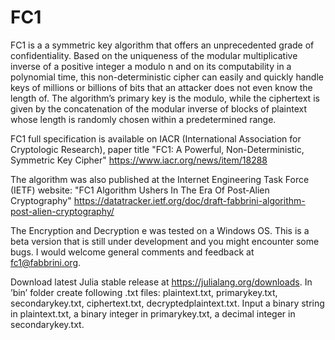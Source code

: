 # FC1

FC1 is a a symmetric key algorithm that offers an unprecedented grade of
confidentiality. Based on the uniqueness of the modular multiplicative inverse of
a positive integer a modulo n and on its computability in a polynomial time, this
non-deterministic cipher can easily and quickly handle keys of millions or
billions of bits that an attacker does not even know the length of. The
algorithm’s primary key is the modulo, while the ciphertext is given by the
concatenation of the modular inverse of blocks of plaintext whose length is
randomly chosen within a predetermined range.

FC1 full specification is available on IACR (International Association for
Cryptologic Research), paper title "FC1: A Powerful, Non-Deterministic, Symmetric
Key Cipher" https://www.iacr.org/news/item/18288 

The algorithm was also published at the Internet Engineering Task Force (IETF)
website: "FC1 Algorithm Ushers In The Era Of Post-Alien Cryptography"
https://datatracker.ietf.org/doc/draft-fabbrini-algorithm-post-alien-cryptography/

The Encryption and Decryption e was tested on a Windows OS. This is a beta version
that is still under development and you might encounter some bugs. I would welcome
general comments and feedback at fc1@fabbrini.org.

Download latest Julia stable release at https://julialang.org/downloads. In ’bin’
folder create following .txt files: plaintext.txt, primarykey.txt,
secondarykey.txt, ciphertext.txt, decryptedplaintext.txt. Input a binary string in
plaintext.txt, a binary integer in primarykey.txt, a decimal integer in
secondarykey.txt.


